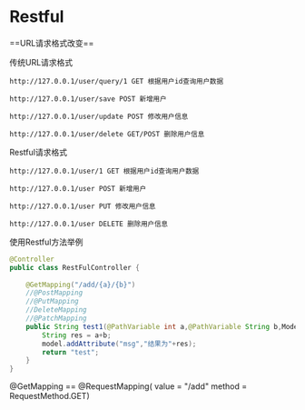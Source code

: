 # Restful

==URL请求格式改变==

传统URL请求格式

```
http://127.0.0.1/user/query/1 GET 根据用户id查询用户数据

http://127.0.0.1/user/save POST 新增用户

http://127.0.0.1/user/update POST 修改用户信息

http://127.0.0.1/user/delete GET/POST 删除用户信息
```

Restful请求格式

```
http://127.0.0.1/user/1 GET 根据用户id查询用户数据

http://127.0.0.1/user POST 新增用户

http://127.0.0.1/user PUT 修改用户信息

http://127.0.0.1/user DELETE 删除用户信息
```



使用Restful方法举例

```java
@Controller
public class RestFulController {
    
    @GetMapping("/add/{a}/{b}")
    //@PostMapping
    //@PutMapping
    //DeleteMapping
    //@PatchMapping
    public String test1(@PathVariable int a,@PathVariable String b,Model model){
        String res = a+b;
        model.addAttribute("msg","结果为"+res);
        return "test";
    }
}
```



@GetMapping == @RequestMapping( value = "/add"  method = RequestMethod.GET)